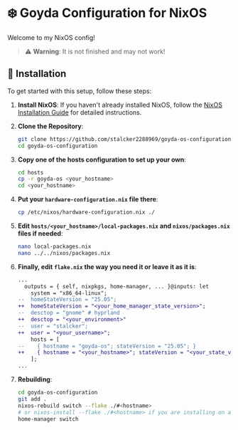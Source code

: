 # ❄️ Goyda Configuration for NixOS

Welcome to my NixOS config!

> ⚠️ **Warning**: It is not finished and may not work!


## 🚀 Installation

To get started with this setup, follow these steps:

1. **Install NixOS**: If you haven't already installed NixOS, follow the [NixOS Installation Guide](https://nixos.org/manual/nixos/stable/#sec-installation) for detailed instructions.
2. **Clone the Repository**:

	```bash
    git clone https://github.com/stalcker2288969/goyda-os-configuration
    cd goyda-os-configuration
    ```

3. **Copy one of the hosts configuration to set up your own**:

    ```bash
    cd hosts
    cp -r goyda-os <your_hostname>
    cd <your_hostname>
    ```

4. **Put your `hardware-configuration.nix` file there**:

    ```bash
    cp /etc/nixos/hardware-configuration.nix ./
    ```

5. **Edit `hosts/<your_hostname>/local-packages.nix` and `nixos/packages.nix` files if needed**:

    ```bash
    nano local-packages.nix
    nano ../../nixos/packages.nix
    ```

6. **Finally, edit `flake.nix` the way you need it or leave it as it is**:

    ```diff
    ...
      outputs = { self, nixpkgs, home-manager, ... }@inputs: let
        system = "x86_64-linux";
    --  homeStateVersion = "25.05";
    ++  homeStateVersion = "<your_home_manager_state_version>";
    --  desctop = "gnome" # hyprland
    ++  desctop = "<your_environment>"
    --  user = "stalcker";
    ++  user = "<your_username>";
        hosts = [
    --    { hostname = "goyda-os"; stateVersion = "25.05"; }
    ++    { hostname = "<your_hostname>"; stateVersion = "<your_state_version>"; }
        ];
    ...
    ```

7. **Rebuilding**:

    ```bash
    cd goyda-os-configuration
    git add .
    nixos-rebuild switch --flake ./#<hostname>
    # or nixos-install --flake ./#<hostname> if you are installing on a fresh system
    home-manager switch
    ```

